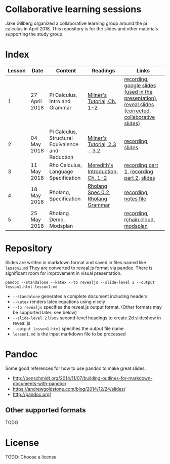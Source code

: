# Collaborative learning sessions

Jake Gillberg organized a collaborative learning group around the pi calculus in April 2018. This repository is for the slides and other materials supporting the study group.

# Index

| Lesson | Date | Content | Readings | Links |
|---|---|---|---|---|
| 1 | 27 April 2018 | Pi Calculus, Intro and Grammar | [Milner's Tutorial, Ch. 1-2](https://pdfs.semanticscholar.org/5d25/0a3a14f68abb1ae0111d35b8220b4472b277.pdf) | [recording](https://youtu.be/WO8rGA8AjD0), [google slides (used in the presentation)](https://docs.google.com/presentation/d/1fCvPIcxLKx8igoMguqNJoO_k-7wuPdbwMskHZ8Dq-C0/edit?usp=sharing), [reveal slides (corrected, collaborative slides)](https://rchain-collaborative-learning.github.io/PiCalc-to-Rholang/lesson1.html)|
| 2 | 04 May 2018 | Pi Calculus, Structural Equivalence and Reduction | [Milner's Tutorial, 2.3 - 3.2](https://pdfs.semanticscholar.org/5d25/0a3a14f68abb1ae0111d35b8220b4472b277.pdf) | [recording](https://youtu.be/4E96yDkJj6g), [slides](https://rchain-collaborative-learning.github.io/PiCalc-to-Rholang/lesson2.html)
| 3 | 11 May 2018 | Rho Calculus, Language Specification | [Meredith's Introduction, Ch. 1-2](https://ac.els-cdn.com/S1571066105051893/1-s2.0-S1571066105051893-main.pdf?_tid=79929421-894d-474b-9f67-f42c88192ed2&acdnat=1526924064_963ef41f5be6181b43a365286f0226fc) | [recording part 1](https://youtu.be/dV7_ZvJOnU0), [recording part 2](https://youtu.be/vUyJSitFHU4), [slides](https://rchain-collaborative-learning.github.io/PiCalc-to-Rholang/lesson3.html)|
| 4 | 18 May 2018 | Rholang, Specification | [Rholang Spec 0.2](https://developer.rchain.coop/assets/rholang-spec-0.2.pdf), [Rholang Grammar](https://github.com/rchain/rchain/tree/cd6efc320d81c19b1cd3fde194607aa9d159ce21/rholang/src/main/bnfc) | [recording](https://youtu.be/7vqcdD7VmOM), [notes file](https://rchain-collaborative-learning.github.io/PiCalc-to-Rholang/lesson4.txt)|
| 5 | 25 May 2018 | Rholang Demo, Modsplan |  | [recording](https://youtu.be/5hH5jrO3CEM), [rchain.cloud](https://rchain.cloud/), [modsplan](https://github.com/davipo/modsplan-compiler)

# Repository
Slides are written in markdown format and saved in files named like `lesson1.md` They are converted to reveal.js format via [pandoc](https://pandoc.org). There is significant room for improvement in visual presentation.

`pandoc --standalone --katex --to revealjs --slide-level 2 --output lesson1.html lesson1.md`

* `--standalone` generates a complete document including headers
* `--katex` renders latex equations using nicely
* `--to revealjs` specifies the reveal.js output format. (Other formats may be supported later; see below)
* `--slide-level 2` Uses second-level headings to create 2d slideshow in reveal.js
* `--output lesson1.html` specifies the output file name
* `lesson1.md` is the input markdown file to be processed

# Pandoc
Some good references for how to use pandoc to make great slides.
* http://benschmidt.org/2014/11/07/building-outlines-for-markdown-documents-with-pandoc/
* https://andrewgoldstone.com/blog/2014/12/24/slides/
* http://pandoc.org/

## Other supported formats
TODO

# License
TODO: Choose a license
